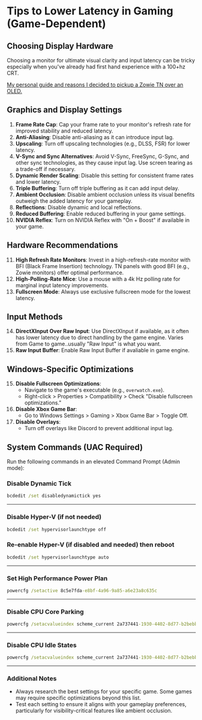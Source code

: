 # **Tips to Lower Latency in Gaming (Game-Dependent)**

## **Choosing Display Hardware**
Choosing a monitor for ultimate visual clarity and input latency can be tricky especially when you've already had first hand experience with a 100+hz CRT. 

[My personal guide and reasons I decided to pickup a Zowie TN over an OLED.](https://github.com/dillacorn/win-glaze-dots/blob/main/ScreenShots_For_Guides/low_latency/monitor_motion_clarity_comparisons_150dpi.png)

## **Graphics and Display Settings**
1. **Frame Rate Cap**: Cap your frame rate to your monitor's refresh rate for improved stability and reduced latency.
2. **Anti-Aliasing**: Disable anti-aliasing as it can introduce input lag.
3. **Upscaling**: Turn off upscaling technologies (e.g., DLSS, FSR) for lower latency.
4. **V-Sync and Sync Alternatives**: Avoid V-Sync, FreeSync, G-Sync, and other sync technologies, as they cause input lag. Use screen tearing as a trade-off if necessary.
5. **Dynamic Render Scaling**: Disable this setting for consistent frame rates and lower latency.
6. **Triple Buffering**: Turn off triple buffering as it can add input delay.
7. **Ambient Occlusion**: Disable ambient occlusion unless its visual benefits outweigh the added latency for your gameplay.
8. **Reflections**: Disable dynamic and local reflections.
9. **Reduced Buffering**: Enable reduced buffering in your game settings.
10. **NVIDIA Reflex**: Turn on NVIDIA Reflex with "On + Boost" if available in your game.

## **Hardware Recommendations**
11. **High Refresh Rate Monitors**: Invest in a high-refresh-rate monitor with BFI (Black Frame Insertion) technology. TN panels with good BFI (e.g., Zowie monitors) offer optimal performance.
12. **High-Polling-Rate Mice**: Use a mouse with a 4k Hz polling rate for marginal input latency improvements.
13. **Fullscreen Mode**: Always use exclusive fullscreen mode for the lowest latency.

## **Input Methods**
14. **DirectXInput Over Raw Input**: Use DirectXInput if available, as it often has lower latency due to direct handling by the game engine. Varies from Game to game..usually "Raw Input" is what you want.
15. **Raw Input Buffer**: Enable Raw Input Buffer if avaliable in game engine.

## **Windows-Specific Optimizations**
15. **Disable Fullscreen Optimizations**:
    - Navigate to the game's executable (e.g., `overwatch.exe`).
    - Right-click > Properties > Compatibility > Check "Disable fullscreen optimizations."
16. **Disable Xbox Game Bar**: 
    - Go to Windows Settings > Gaming > Xbox Game Bar > Toggle Off.
17. **Disable Overlays**: 
    - Turn off overlays like Discord to prevent additional input lag.

## **System Commands (UAC Required)**
Run the following commands in an elevated Command Prompt (Admin mode):

### **Disable Dynamic Tick**
```cmd
bcdedit /set disabledynamictick yes
```
---

### **Disable Hyper-V** (if not needed)
```cmd
bcdedit /set hypervisorlaunchtype off
```
### Re-enable **Hyper-V** (if disabled and needed) then reboot
```cmd
bcdedit /set hypervisorlaunchtype auto
```
---

### **Set High Performance Power Plan**
```cmd
powercfg /setactive 8c5e7fda-e8bf-4a96-9a85-a6e23a8c635c
```
---

### **Disable CPU Core Parking**
```cmd
powercfg /setacvalueindex scheme_current 2a737441-1930-4402-8d77-b2bebba308a3 d4e98f31-5ffe-4ce1-be31-1b38b384c009 0
```
---

### **Disable CPU Idle States**
```cmd
powercfg /setacvalueindex scheme_current 2a737441-1930-4402-8d77-b2bebba308a3 48e6b7a6-50f5-4782-a5d4-53bb8f07e226 0
```
---

### **Additional Notes**

- Always research the best settings for your specific game. Some games may require specific optimizations beyond this list.
- Test each setting to ensure it aligns with your gameplay preferences, particularly for visibility-critical features like ambient occlusion.
